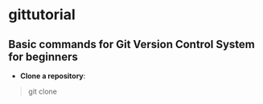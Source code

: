 # gittutorial

## Basic commands for Git Version Control System for beginners

- **Clone a repository**:
> git clone <full-link-of-github-repository>

